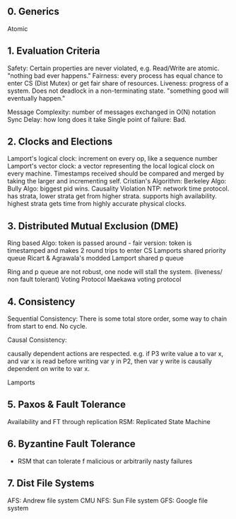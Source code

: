 ## 0. Generics
Atomic
## 1. Evaluation Criteria
Safety: Certain properties are never violated, e.g. Read/Write are atomic. "nothing bad ever happens."
Fairness: every process has equal chance to enter CS (Dist Mutex) or get fair share of resources.
Liveness:  progress of a system. Does not deadlock in a non-terminating state. "something good will eventually happen."

Message Complexity: number of messages exchanged in O(N) notation
Sync Delay: how long does it take
Single point of failure: Bad.

## 2. Clocks and Elections
Lamport's logical clock: increment on every op, like a sequence number
Lamport's vector clock: a vector representing the local logical clock on every machine. Timestamps received should be compared and merged by taking the larger and incrementing self.
Cristian's Algorithm:
Berkeley Algo:
Bully Algo: biggest pid wins.
Causality Violation 
NTP: network time protocol. has strata, lower strata get from higher strata. supports high availability. highest strata gets time from highly accurate physical clocks.

## 3. Distributed Mutual Exclusion (DME)

Ring based Algo: token is passed around
	- fair version: token is timestamped and makes 2 round trips to enter CS
Lamports shared priority queue
Ricart & Agrawala's modded Lamport shared p queue

Ring and p queue are not robust, one node will stall the system. (liveness/ non fault tolerant)
Voting Protocol
Maekawa voting protocol
## 4. Consistency
Sequential Consistency: There is some total store order, some way to chain from start to end. No cycle.

Causal Consistency: 

causally dependent actions are respected. e.g. if P3 write value a to var x, and var x is read before writing var y in P2, then var y write is causally dependent on write to var x.

Lamports

## 5. Paxos & Fault Tolerance
Availability and FT through replication
RSM: Replicated State Machine

## 6. Byzantine Fault Tolerance
- RSM that can tolerate f malicious or arbitrarily nasty failures
## 7. Dist File Systems
AFS: Andrew file system CMU
NFS: Sun File system
GFS: Google file system



